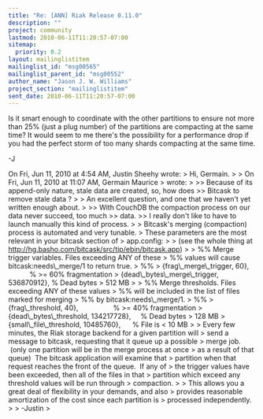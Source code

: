 ```yaml
---
title: "Re: [ANN] Riak Release 0.11.0"
description: ""
project: community
lastmod: 2010-06-11T11:20:57-07:00
sitemap:
  priority: 0.2
layout: mailinglistitem
mailinglist_id: "msg00565"
mailinglist_parent_id: "msg00552"
author_name: "Jason J. W. Williams"
project_section: "mailinglistitem"
sent_date: 2010-06-11T11:20:57-07:00
---
```



Is it smart enough to coordinate with the other partitions to ensure
not more than 25% (just a plug number) of the partitions are
compacting at the same time? It would seem to me there's the
possibility for a performance drop if you had the perfect storm of too
many shards compacting at the same time.

-J

On Fri, Jun 11, 2010 at 4:54 AM, Justin Sheehy  wrote:
&gt; Hi, Germain.
&gt;
&gt; On Fri, Jun 11, 2010 at 11:07 AM, Germain Maurice
&gt;  wrote:
&gt;
&gt;&gt; Because of its append-only nature, stale data are created, so, how does
&gt;&gt; Bitcask to remove stale data ?
&gt;
&gt; An excellent question, and one that we haven't yet written enough about.
&gt;
&gt;&gt; With CouchDB the compaction process on our data never succeed, too much
&gt;&gt; data.
&gt;&gt; I really don't like to have to launch manually this kind of process.
&gt;
&gt; Bitcask's merging (compaction) process is automated and very tunable.
&gt; These parameters are the most relevant in your bitcask section of
&gt; app.config:
&gt;
&gt; (see the whole thing at http://hg.basho.com/bitcask/src/tip/ebin/bitcask.app)
&gt;
&gt; %% Merge trigger variables. Files exceeding ANY of these
&gt; %% values will cause bitcask:needs\\_merge/1 to return true.
&gt; %%
&gt; {frag\\_merge\\_trigger, 60},              % &gt;= 60% fragmentation
&gt; {dead\\_bytes\\_merge\\_trigger, 536870912}, % Dead bytes &gt; 512 MB
&gt;
&gt; %% Merge thresholds. Files exceeding ANY of these values
&gt; %% will be included in the list of files marked for merging
&gt; %% by bitcask:needs\\_merge/1.
&gt; %%
&gt; {frag\\_threshold, 40},                  % &gt;= 40% fragmentation
&gt; {dead\\_bytes\\_threshold, 134217728},     % Dead bytes &gt; 128 MB
&gt; {small\\_file\\_threshold, 10485760},      % File is &lt; 10 MB
&gt;
&gt; Every few minutes, the Riak storage backend for a given partition will
&gt; send a message to bitcask, requesting that it queue up a possible
&gt; merge job.  (only one partition will be in the merge process at once
&gt; as a result of that queue)  The bitcask application will examine that
&gt; partition when that request reaches the front of the queue.  If any of
&gt; the trigger values have been exceeded, then all of the files in that
&gt; partition which exceed any threshold values will be run through
&gt; compaction.
&gt;
&gt; This allows you a great deal of flexibility in your demands, and also
&gt; provides reasonable amortization of the cost since each partition is
&gt; processed independently.
&gt;
&gt; -Justin
&gt;
